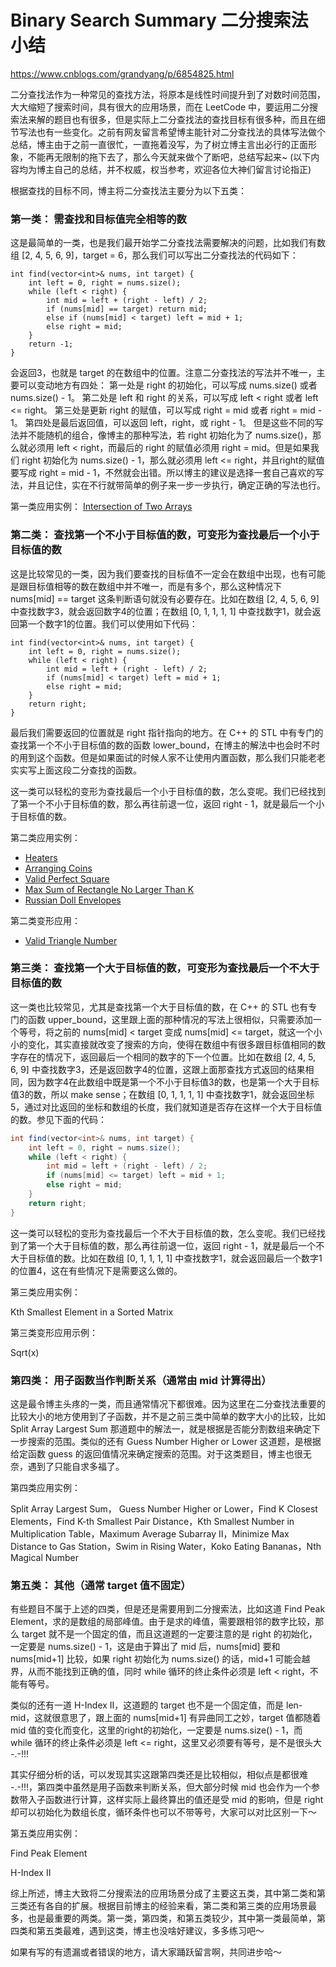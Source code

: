 # Binary Search Summary 二分搜索法小结
<https://www.cnblogs.com/grandyang/p/6854825.html>

二分查找法作为一种常见的查找方法，将原本是线性时间提升到了对数时间范围，大大缩短了搜索时间，具有很大的应用场景，而在 LeetCode 中，要运用二分搜索法来解的题目也有很多，但是实际上二分查找法的查找目标有很多种，而且在细节写法也有一些变化。之前有网友留言希望博主能针对二分查找法的具体写法做个总结，博主由于之前一直很忙，一直拖着没写，为了树立博主言出必行的正面形象，不能再无限制的拖下去了，那么今天就来做个了断吧，总结写起来~ (以下内容均为博主自己的总结，并不权威，权当参考，欢迎各位大神们留言讨论指正)

根据查找的目标不同，博主将二分查找法主要分为以下五类：

 

### 第一类： 需查找和目标值完全相等的数

这是最简单的一类，也是我们最开始学二分查找法需要解决的问题，比如我们有数组 [2, 4, 5, 6, 9]，target = 6，那么我们可以写出二分查找法的代码如下：

```
int find(vector<int>& nums, int target) {
    int left = 0, right = nums.size();
    while (left < right) {
        int mid = left + (right - left) / 2;
        if (nums[mid] == target) return mid;
        else if (nums[mid] < target) left = mid + 1;
        else right = mid;
    }
    return -1;
}
```

会返回3，也就是 target 的在数组中的位置。注意二分查找法的写法并不唯一，主要可以变动地方有四处：
第一处是 right 的初始化，可以写成 nums.size() 或者 nums.size() - 1。
第二处是 left 和 right 的关系，可以写成 left < right 或者 left <= right。
第三处是更新 right 的赋值，可以写成 right = mid 或者 right = mid - 1。
第四处是最后返回值，可以返回 left，right，或 right - 1。
但是这些不同的写法并不能随机的组合，像博主的那种写法，若 right 初始化为了 nums.size()，那么就必须用 left < right，而最后的 right 的赋值必须用 right = mid。但是如果我们 right 初始化为 nums.size() - 1，那么就必须用 left <= right，并且right的赋值要写成 right = mid - 1，不然就会出错。所以博主的建议是选择一套自己喜欢的写法，并且记住，实在不行就带简单的例子来一步一步执行，确定正确的写法也行。

第一类应用实例：
[Intersection of Two Arrays](http://www.cnblogs.com/grandyang/p/5507129.html)

 

### 第二类： 查找第一个不小于目标值的数，可变形为查找最后一个小于目标值的数

这是比较常见的一类，因为我们要查找的目标值不一定会在数组中出现，也有可能是跟目标值相等的数在数组中并不唯一，而是有多个，那么这种情况下 nums[mid] == target 这条判断语句就没有必要存在。比如在数组 [2, 4, 5, 6, 9] 中查找数字3，就会返回数字4的位置；在数组 [0, 1, 1, 1, 1] 中查找数字1，就会返回第一个数字1的位置。我们可以使用如下代码：

```
int find(vector<int>& nums, int target) {
    int left = 0, right = nums.size();
    while (left < right) {
        int mid = left + (right - left) / 2;
        if (nums[mid] < target) left = mid + 1;
        else right = mid;
    }
    return right;
}
```

最后我们需要返回的位置就是 right 指针指向的地方。在 C++ 的 STL 中有专门的查找第一个不小于目标值的数的函数 lower_bound，在博主的解法中也会时不时的用到这个函数。但是如果面试的时候人家不让使用内置函数，那么我们只能老老实实写上面这段二分查找的函数。

这一类可以轻松的变形为查找最后一个小于目标值的数，怎么变呢。我们已经找到了第一个不小于目标值的数，那么再往前退一位，返回 right - 1，就是最后一个小于目标值的数。

第二类应用实例：
* [Heaters](http://www.cnblogs.com/grandyang/p/6181626.html)
* [Arranging Coins](http://www.cnblogs.com/grandyang/p/6026066.html)
* [Valid Perfect Square](http://www.cnblogs.com/grandyang/p/5619296.html)
* [Max Sum of Rectangle No Larger Than K](http://www.cnblogs.com/grandyang/p/5617660.html)
* [Russian Doll Envelopes](http://www.cnblogs.com/grandyang/p/5568818.html)
 
第二类变形应用：
* [Valid Triangle Number](http://www.cnblogs.com/grandyang/p/7053730.html)
 
### 第三类： 查找第一个大于目标值的数，可变形为查找最后一个不大于目标值的数

这一类也比较常见，尤其是查找第一个大于目标值的数，在 C++ 的 STL 也有专门的函数 upper_bound，这里跟上面的那种情况的写法上很相似，只需要添加一个等号，将之前的 nums[mid] < target 变成 nums[mid] <= target，就这一个小小的变化，其实直接就改变了搜索的方向，使得在数组中有很多跟目标值相同的数字存在的情况下，返回最后一个相同的数字的下一个位置。比如在数组 [2, 4, 5, 6, 9] 中查找数字3，还是返回数字4的位置，这跟上面那查找方式返回的结果相同，因为数字4在此数组中既是第一个不小于目标值3的数，也是第一个大于目标值3的数，所以 make sense；在数组 [0, 1, 1, 1, 1] 中查找数字1，就会返回坐标5，通过对比返回的坐标和数组的长度，我们就知道是否存在这样一个大于目标值的数。参见下面的代码：

```java
int find(vector<int>& nums, int target) {
    int left = 0, right = nums.size();
    while (left < right) {
        int mid = left + (right - left) / 2;
        if (nums[mid] <= target) left = mid + 1;
        else right = mid;
    }
    return right;
}
```
 

这一类可以轻松的变形为查找最后一个不大于目标值的数，怎么变呢。我们已经找到了第一个大于目标值的数，那么再往前退一位，返回 right - 1，就是最后一个不大于目标值的数。比如在数组 [0, 1, 1, 1, 1] 中查找数字1，就会返回最后一个数字1的位置4，这在有些情况下是需要这么做的。

第三类应用实例：

Kth Smallest Element in a Sorted Matrix

第三类变形应用示例：

Sqrt(x)

 

### 第四类： 用子函数当作判断关系（通常由 mid 计算得出）

这是最令博主头疼的一类，而且通常情况下都很难。因为这里在二分查找法重要的比较大小的地方使用到了子函数，并不是之前三类中简单的数字大小的比较，比如 Split Array Largest Sum 那道题中的解法一，就是根据是否能分割数组来确定下一步搜索的范围。类似的还有 Guess Number Higher or Lower 这道题，是根据给定函数 guess 的返回值情况来确定搜索的范围。对于这类题目，博主也很无奈，遇到了只能自求多福了。

第四类应用实例：

Split Array Largest Sum， Guess Number Higher or Lower，Find K Closest Elements，Find K-th Smallest Pair Distance，Kth Smallest Number in Multiplication Table，Maximum Average Subarray II，Minimize Max Distance to Gas Station，Swim in Rising Water，Koko Eating Bananas，Nth Magical Number

 

### 第五类： 其他（通常 target 值不固定）

有些题目不属于上述的四类，但是还是需要用到二分搜索法，比如这道 Find Peak Element，求的是数组的局部峰值。由于是求的峰值，需要跟相邻的数字比较，那么 target 就不是一个固定的值，而且这道题的一定要注意的是 right 的初始化，一定要是 nums.size() - 1，这是由于算出了 mid 后，nums[mid] 要和 nums[mid+1] 比较，如果 right 初始化为 nums.size() 的话，mid+1 可能会越界，从而不能找到正确的值，同时 while 循环的终止条件必须是 left < right，不能有等号。

类似的还有一道 H-Index II，这道题的 target 也不是一个固定值，而是 len-mid，这就很意思了，跟上面的 nums[mid+1] 有异曲同工之妙，target 值都随着 mid 值的变化而变化，这里的right的初始化，一定要是 nums.size() - 1，而 while 循环的终止条件必须是 left <= right，这里又必须要有等号，是不是很头大 -.-!!!

其实仔细分析的话，可以发现其实这跟第四类还是比较相似，相似点是都很难 -.-!!!，第四类中虽然是用子函数来判断关系，但大部分时候 mid 也会作为一个参数带入子函数进行计算，这样实际上最终算出的值还是受 mid 的影响，但是 right 却可以初始化为数组长度，循环条件也可以不带等号，大家可以对比区别一下～

第五类应用实例：

Find Peak Element

H-Index II

 

综上所述，博主大致将二分搜索法的应用场景分成了主要这五类，其中第二类和第三类还有各自的扩展。根据目前博主的经验来看，第二类和第三类的应用场景最多，也是最重要的两类。第一类，第四类，和第五类较少，其中第一类最简单，第四类和第五类最难，遇到这类，博主也没啥好建议，多多练习吧～

 

如果有写的有遗漏或者错误的地方，请大家踊跃留言啊，共同进步哈～